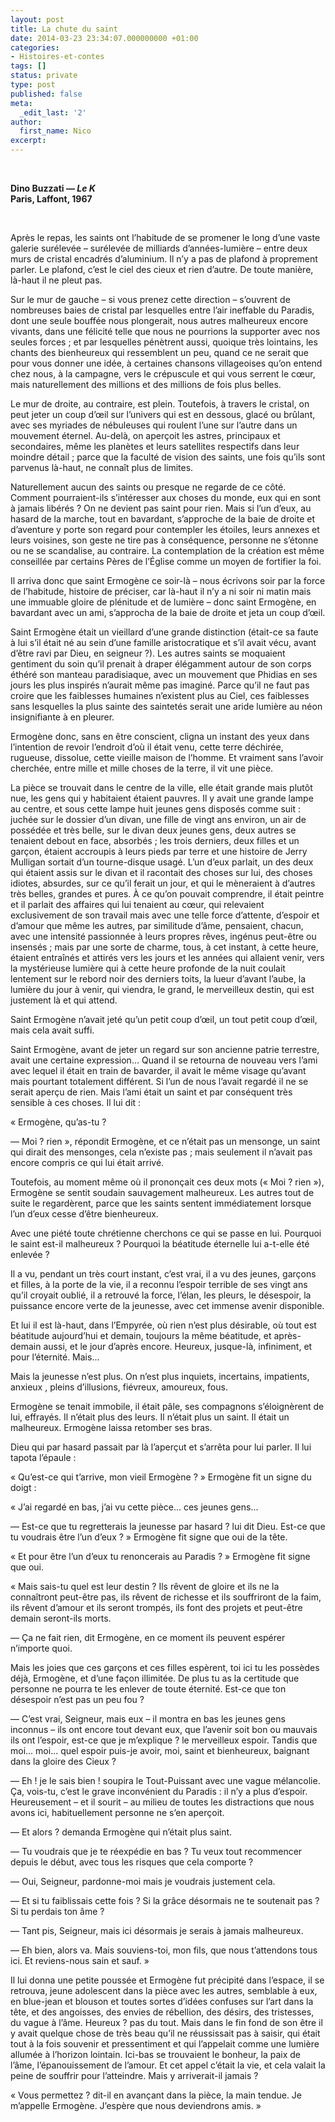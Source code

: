 ```yaml
---
layout: post
title: La chute du saint
date: 2014-03-23 23:34:07.000000000 +01:00
categories:
- Histoires-et-contes
tags: []
status: private
type: post
published: false
meta:
  _edit_last: '2'
author:
  first_name: Nico
excerpt:
---
```

<p>&nbsp;</p>
<p><strong>Dino Buzzati — <em>Le K</em><br />Paris, Laffont, 1967</strong></p>
<p>&nbsp;</p>
<p>Après le repas, les saints ont l’habitude de se promener le long d’une vaste galerie surélevée – surélevée de milliards d’années-lumière – entre deux murs de cristal encadrés d’aluminium. Il n’y a pas de plafond à proprement parler. Le plafond, c’est le ciel des cieux et rien d’autre. De toute manière, là-haut il ne pleut pas.</p>
<p>Sur le mur de gauche – si vous prenez cette direction – s’ouvrent de nombreuses baies de cristal par lesquelles entre l’air ineffable du Paradis, dont une seule bouffée nous plongerait, nous autres malheureux encore vivants, dans une félicité telle que nous ne pourrions la supporter avec nos seules forces ; et par lesquelles pénètrent aussi, quoique très lointains, les chants des bienheureux qui ressemblent un peu, quand ce ne serait que pour vous donner une idée, à certaines chansons villageoises qu’on entend chez nous, à la campagne, vers le crépuscule et qui vous serrent le cœur, mais naturellement des millions et des millions de fois plus belles.</p>
<p>Le mur de droite, au contraire, est plein. Toutefois, à travers le cristal, on peut jeter un coup d’œil sur l’univers qui est en dessous, glacé ou brûlant, avec ses myriades de nébuleuses qui roulent l’une sur l’autre dans un mouvement éternel. Au-delà, on aperçoit les astres, principaux et secondaires, même les planètes et leurs satellites respectifs dans leur moindre détail ; parce que la faculté de vision des saints, une fois qu’ils sont parvenus là-haut, ne connaît plus de limites.</p>
<p>Naturellement aucun des saints ou presque ne regarde de ce côté. Comment pourraient-ils s’intéresser aux choses du monde, eux qui en sont à jamais libérés ? On ne devient pas saint pour rien. Mais si l’un d’eux, au hasard de la marche, tout en bavardant, s’approche de la baie de droite et d’aventure y porte son regard pour contempler les étoiles, leurs annexes et leurs voisines, son geste ne tire pas à conséquence, personne ne s’étonne ou ne se scandalise, au contraire. La contemplation de la création est même conseillée par certains Pères de l’Église comme un moyen de fortifier la foi.</p>
<p>Il arriva donc que saint Ermogène ce soir-là – nous écrivons soir par la force de l’habitude, histoire de préciser, car là-haut il n’y a ni soir ni matin mais une immuable gloire de plénitude et de lumière – donc saint Ermogène, en bavardant avec un ami, s’approcha de la baie de droite et jeta un coup d’œil.</p>
<p>Saint Ermogène était un vieillard d’une grande distinction (était-ce sa faute à lui s’il était né au sein d’une famille aristocratique et s’il avait vécu, avant d’être ravi par Dieu, en seigneur ?). Les autres saints se moquaient gentiment du soin qu’il prenait à draper élégamment autour de son corps éthéré son manteau paradisiaque, avec un mouvement que Phidias en ses jours les plus inspirés n’aurait même pas imaginé. Parce qu’il ne faut pas croire que les faiblesses humaines n’existent plus au Ciel, ces faiblesses sans lesquelles la plus sainte des saintetés serait une aride lumière au néon insignifiante à en pleurer.</p>
<p>Ermogène donc, sans en être conscient, cligna un instant des yeux dans l’intention de revoir l’endroit d’où il était venu, cette terre déchirée, rugueuse, dissolue, cette vieille maison de l’homme. Et vraiment sans l’avoir cherchée, entre mille et mille choses de la terre, il vit une pièce.</p>
<p>La pièce se trouvait dans le centre de la ville, elle était grande mais plutôt nue, les gens qui y habitaient étaient pauvres. Il y avait une grande lampe au centre, et sous cette lampe huit jeunes gens disposés comme suit : juchée sur le dossier d’un divan, une fille de vingt ans environ, un air de possédée et très belle, sur le divan deux jeunes gens, deux autres se tenaient debout en face, absorbés ; les trois derniers, deux filles et un garçon, étaient accroupis à leurs pieds par terre et une histoire de Jerry Mulligan sortait d’un tourne-disque usagé. L’un d’eux parlait, un des deux qui étaient assis sur le divan et il racontait des choses sur lui, des choses idiotes, absurdes, sur ce qu’il ferait un jour, et qui le mèneraient à d’autres très belles, grandes et pures. À ce qu’on pouvait comprendre, il était peintre et il parlait des affaires qui lui tenaient au cœur, qui relevaient exclusivement de son travail mais avec une telle force d’attente, d’espoir et d’amour que même les autres, par similitude d’âme, pensaient, chacun, avec une intensité passionnée à leurs propres rêves, ingénus peut-être ou insensés ; mais par une sorte de charme, tous, à cet instant, à cette heure, étaient entraînés et attirés vers les jours et les années qui allaient venir, vers la mystérieuse lumière qui à cette heure profonde de la nuit coulait lentement sur le rebord noir des derniers toits, la lueur d’avant l’aube, la lumière du jour à venir, qui viendra, le grand, le merveilleux destin, qui est justement là et qui attend.</p>
<p>Saint Ermogène n’avait jeté qu’un petit coup d’œil, un tout petit coup d’œil, mais cela avait suffi.</p>
<p>Saint Ermogène, avant de jeter un regard sur son ancienne patrie terrestre, avait une certaine expression... Quand il se retourna de nouveau vers l’ami avec lequel il était en train de bavarder, il avait le même visage qu’avant mais pourtant totalement différent. Si l’un de nous l’avait regardé il ne se serait aperçu de rien. Mais l’ami était un saint et par conséquent très sensible à ces choses. Il lui dit :</p>
<p>« Ermogène, qu’as-tu ?</p>
<p>— Moi ? rien », répondit Ermogène, et ce n’était pas un mensonge, un saint qui dirait des mensonges, cela n’existe pas ; mais seulement il n’avait pas encore compris ce qui lui était arrivé.</p>
<p>Toutefois, au moment même où il prononçait ces deux mots (« Moi ? rien »), Ermogène se sentit soudain sauvagement malheureux. Les autres tout de suite le regardèrent, parce que les saints sentent immédiatement lorsque l’un d’eux cesse d’être bienheureux.</p>
<p>Avec une piété toute chrétienne cherchons ce qui se passe en lui. Pourquoi le saint est-il malheureux ? Pourquoi la béatitude éternelle lui a-t-elle été enlevée ?</p>
<p>Il a vu, pendant un très court instant, c’est vrai, il a vu des jeunes, garçons et filles, à la porte de la vie, il a reconnu l’espoir terrible de ses vingt ans qu’il croyait oublié, il a retrouvé la force, l’élan, les pleurs, le désespoir, la puissance encore verte de la jeunesse, avec cet immense avenir disponible.</p>
<p>Et lui il est là-haut, dans l’Empyrée, où rien n’est plus désirable, où tout est béatitude aujourd’hui et demain, toujours la même béatitude, et après-demain aussi, et le jour d’après encore. Heureux, jusque-là, infiniment, et pour l’éternité. Mais...</p>
<p>Mais la jeunesse n’est plus. On n’est plus inquiets, incertains, impatients, anxieux , pleins d’illusions, fiévreux, amoureux, fous.</p>
<p>Ermogène se tenait immobile, il était pâle, ses compagnons s’éloignèrent de lui, effrayés. Il n’était plus des leurs. Il n’était plus un saint. Il était un malheureux. Ermogène laissa retomber ses bras.</p>
<p>Dieu qui par hasard passait par là l’aperçut et s’arrêta pour lui parler. Il lui tapota l’épaule :</p>
<p>« Qu’est-ce qui t’arrive, mon vieil Ermogène ? » Ermogène fit un signe du doigt :</p>
<p>« J’ai regardé en bas, j’ai vu cette pièce... ces jeunes gens...</p>
<p>— Est-ce que tu regretterais la jeunesse par hasard ? lui dit Dieu. Est-ce que tu voudrais être l’un d’eux ? » Ermogène fit signe que oui de la tête.</p>
<p>« Et pour être l’un d’eux tu renoncerais au Paradis ? » Ermogène fit signe que oui.</p>
<p>« Mais sais-tu quel est leur destin ? Ils rêvent de gloire et ils ne la connaîtront peut-être pas, ils rêvent de richesse et ils souffriront de la faim, ils rêvent d’amour et ils seront trompés, ils font des projets et peut-être demain seront-ils morts.</p>
<p>— Ça ne fait rien, dit Ermogène, en ce moment ils peuvent espérer n’importe quoi.</p>
<p>Mais les joies que ces garçons et ces filles espèrent, toi ici tu les possèdes déjà, Ermogène, et d’une façon illimitée. De plus tu as la certitude que personne ne pourra te les enlever de toute éternité. Est-ce que ton désespoir n’est pas un peu fou ?</p>
<p>— C’est vrai, Seigneur, mais eux – il montra en bas les jeunes gens inconnus – ils ont encore tout devant eux, que l’avenir soit bon ou mauvais ils ont l’espoir, est-ce que je m’explique ? le merveilleux espoir. Tandis que moi... moi... quel espoir puis-je avoir, moi, saint et bienheureux, baignant dans la gloire des Cieux ?</p>
<p>— Eh ! je le sais bien ! soupira le Tout-Puissant avec une vague mélancolie. Ça, vois-tu, c’est le grave inconvénient du Paradis : il n’y a plus d’espoir. Heureusement – et il sourit – au milieu de toutes les distractions que nous avons ici, habituellement personne ne s’en aperçoit.</p>
<p>— Et alors ? demanda Ermogène qui n’était plus saint.</p>
<p>— Tu voudrais que je te réexpédie en bas ? Tu veux tout recommencer depuis le début, avec tous les risques que cela comporte ?</p>
<p>— Oui, Seigneur, pardonne-moi mais je voudrais justement cela.</p>
<p>— Et si tu faiblissais cette fois ? Si la grâce désormais ne te soutenait pas ? Si tu perdais ton âme ?</p>
<p>— Tant pis, Seigneur, mais ici désormais je serais à jamais malheureux.</p>
<p>— Eh bien, alors va. Mais souviens-toi, mon fils, que nous t’attendons tous ici. Et reviens-nous sain et sauf. »</p>
<p>Il lui donna une petite poussée et Ermogène fut précipité dans l’espace, il se retrouva, jeune adolescent dans la pièce avec les autres, semblable à eux, en blue-jean et blouson et toutes sortes d’idées confuses sur l’art dans la tête, et des angoisses, des envies de rébellion, des désirs, des tristesses, du vague à l’âme. Heureux ? pas du tout. Mais dans le fin fond de son être il y avait quelque chose de très beau qu’il ne réussissait pas à saisir, qui était tout à la fois souvenir et pressentiment et qui l’appelait comme une lumière allumée à l’horizon lointain. Ici-bas se trouvaient le bonheur, la paix de l’âme, l’épanouissement de l’amour. Et cet appel c’était la vie, et cela valait la peine de souffrir pour l’atteindre. Mais y arriverait-il jamais ?</p>
<p>« Vous permettez ? dit-il en avançant dans la pièce, la main tendue. Je m’appelle Ermogène. J’espère que nous deviendrons amis. »</p>
<p>&nbsp;</p>

